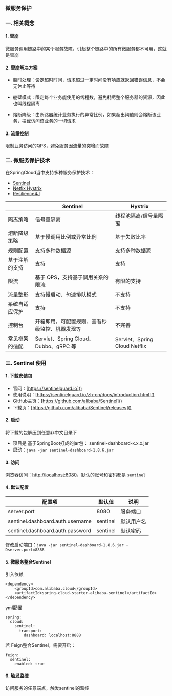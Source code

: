 ### 微服务保护
### 一. 相关概念
#### 1. 雪崩
微服务调用链路中的某个服务故障，引起整个链路中的所有微服务都不可用，这就是雪崩

#### 2. 雪崩解决方案
* 超时处理：设定超时时间，请求超过一定时间没有响应就返回错误信息，不会无休止等待

* 舱壁模式：限定每个业务能使用的线程数，避免耗尽整个服务器的资源，因此也叫线程隔离

* 熔断降级：由断路器统计业务执行的异常比例，如果超出阈值则会熔断该业务，拦截访问该业务的一切请求

#### 3. 流量控制
限制业务访问的QPS，避免服务因流量的突增而故障






### 二. 微服务保护技术
在SpringCloud当中支持多种服务保护技术：

- [Sentinel](https://github.com/alibaba/Sentinel)
- [Netfix Hystrix](https://github.com/Netflix/Hystrix)
- [Resilience4J](https://github.com/resilience4j/resilience4j)


|                | **Sentinel**                                   | **Hystrix**                   |
| -------------- | ---------------------------------------------- | ----------------------------- |
| 隔离策略       | 信号量隔离                                     | 线程池隔离/信号量隔离         |
| 熔断降级策略   | 基于慢调用比例或异常比例                       | 基于失败比率                  |
| 规则配置       | 支持多种数据源                                 | 支持多种数据源                |
| 基于注解的支持 | 支持                                           | 支持                          |
| 限流           | 基于 QPS，支持基于调用关系的限流               | 有限的支持                    |
| 流量整形       | 支持慢启动、匀速排队模式                       | 不支持                        |
| 系统自适应保护 | 支持                                           | 不支持                        |
| 控制台         | 开箱即用，可配置规则、查看秒级监控、机器发现等 | 不完善                        |
| 常见框架的适配 | Servlet、Spring Cloud、Dubbo、gRPC  等         | Servlet、Spring Cloud Netflix |



### 三. Sentinel 使用
#### 1. 下载安装包
* 官网：[https://sentinelguard.io]()
* 使用说明：[https://sentinelguard.io/zh-cn/docs/introduction.html]()
* GitHub主页：[https://github.com/alibaba/Sentinel]()
* 下载页：[https://github.com/alibaba/Sentinel/releases]()

#### 2. 启动
将下载的包解压到任意非中文目录下
* 项目是 基于SpringBoot打成的jar包： sentinel-dashboard-x.x.x.jar 
* 启动：`java -jar sentinel-dashboard-1.8.6.jar`

#### 3. 访问
浏览器访问：[http://localhost:8080]()，默认的账号和密码都是 `sentinel`


#### 4. 默认配置

|  配置项  | 默认值 | 说明 |
| ------ | ----------| ---- |
| server.port | 8080 | 服务端口 |
| sentinel.dashboard.auth.username | sentinel | 默认用户名 |
| sentinel.dashboard.auth.password | sentinel | 默认密码 |


修改启动端口：`java -jar sentinel-dashboard-1.8.6.jar -Dserver.port=8888`


#### 5. 微服务整合Sentinel
引入依赖

```
<dependency>
    <groupId>com.alibaba.cloud</groupId> 
    <artifactId>spring-cloud-starter-alibaba-sentinel</artifactId>
</dependency>
```

yml配置

```
spring:
  cloud: 
    sentinel:
      transport:
        dashboard: localhost:8888
```

若 Feign整合Sentinel，需要开启：

```
feign:
  sentinel:
    enabled: true
```

#### 6. 触发监控
访问服务的任意端点，触发sentinel的监控
